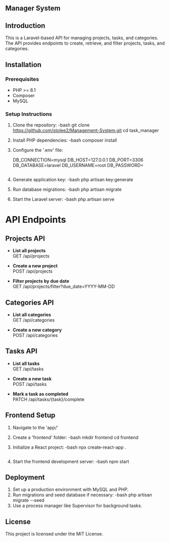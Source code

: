 ## Manager System

## Introduction
This is a Laravel-based API for managing projects, tasks, and categories. The API provides endpoints to create, retrieve, and filter projects, tasks, and categories.

## Installation
### Prerequisites
- PHP >= 8.1
- Composer
- MySQL 

### Setup Instructions
1. Clone the repository:
   -bash
   git clone https://github.com/stolee2/Management-System.git
   cd task_manager
  
2. Install PHP dependencies:
   -bash
   composer install
   
3. Configure the '.env' file:
   
   DB_CONNECTION=mysql
   DB_HOST=127.0.0.1
   DB_PORT=3306
   DB_DATABASE=laravel
   DB_USERNAME=root
   DB_PASSWORD=
   ```
4. Generate application key:
   -bash
   php artisan key:generate
   
5. Run database migrations:
   -bash
   php artisan migrate
   
6. Start the Laravel server:
   -bash
   php artisan serve
   
# API Endpoints

## Projects API

- **List all projects**  
  GET /api/projects

- **Create a new project**  
  POST /api/projects 

- **Filter projects by due date**  
  GET /api/projects/filter?due_date=YYYY-MM-DD

## Categories API
- **List all categories**  
  GET /api/categories 

- **Create a new category**  
  POST /api/categories

## Tasks API

- **List all tasks**  
 GET /api/tasks 

- **Create a new task**  
  POST /api/tasks 

- **Mark a task as completed**  
  PATCH /api/tasks/{task}/complete 
## Frontend Setup 
1. Navigate to the 'app/'
2. Create a 'frontend' folder:
   -bash
   mkdir frontend
   cd frontend
   
3. Initialize a React project:
   -bash
   npx create-react-app .
   ```
4. Start the frontend development server:
   -bash
   npm start

## Deployment
1. Set up a production environment with MySQL and PHP.
2. Run migrations and seed database if necessary:
   -bash
   php artisan migrate --seed
3. Use a process manager like Supervisor for background tasks.
## License
This project is licensed under the MIT License.


